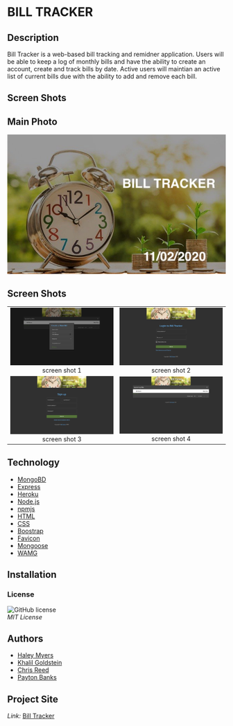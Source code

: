 # BILL TRACKER

## Description
Bill Tracker is a web-based bill tracking and remidner  application. Users will be able to keep a log of monthly bills and have the ability to create an account, create and track bills by date. Active users will maintian an active list of current bills due with the ability to add and remove each bill. 

## Screen Shots

## Main Photo
<span style="display:block">![Header Page](client/public/images/header.png)</span>

## Screen Shots

| | |
|:-------------------------:|:-------------------------:|
|![Workout-Tracker-Demo](client/public/images/shot1.png) screen shot 1| ![Workout-Tracker-Demo](client/public/images/shot2.png) screen shot 2|
|![Workout-Tracker-Demo](client/public/images/shot3.png) screen shot 3| ![Workout-Tracker-Demo](client/public/images/shot4.png) screen shot 4|

## Technology
* [MongoBD](https://www.mongodb.com/)
* [Express](https://www.npmjs.com/package/express)
* [Heroku](https://devcenter.heroku.com/categories/reference)
* [Node.js](https://nodejs.org/en/)
* [npmjs](https://docs.npmjs.com/)
* [HTML](https://developer.mozilla.org/en-US/docs/Web/HTML)
* [CSS](https://developer.mozilla.org/en-US/docs/Web/CSS)
* [Boostrap](https://getbootstrap.com/)
* [Favicon](https://favicon.io/favicon-converter/)
* [Mongoose](https://mongoosejs.com/docs/)
* [WAMG](https://app-manifest.firebaseapp.com/)

## Installation

### License  
![GitHub license](https://img.shields.io/badge/license-MIT-blue.svg) <br> *MIT License*

## Authors
- [Haley Myers](https://github.com/haleynmyers)
- [Khalil Goldstein](https://github.com/KelalArrzenai)
- [Chris Reed](https://github.com/cr31293)
- [Payton Banks](https://github.com/paytonbanks)

## Project Site
*Link:*
[Bill Tracker](https://shrouded-inlet-74287.herokuapp.com/)